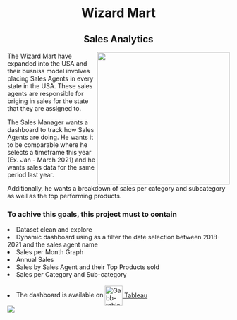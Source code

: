 <body>
  <h1 align="center">Wizard Mart</h1>
  <h2 align="center">Sales Analytics</h2>
    <img height=300 align="right" src="https://images-platform.99static.com//wRCI-XeWpnckd9VA8ucNWMgiiuU=/214x0:1006x792/fit-in/500x500/projects-files/53/5363/536385/a09f8f90-db5e-4a1f-b366-2df0272d020b.jpg"/>
  
  <p>The Wizard Mart have expanded into the USA and their busniss model involves placing Sales Agents in every state in the USA. These sales agents are responsible for briging in sales for the state that they are assigned to.
  <p>The Sales Manager wants a dashboard to track how Sales Agents are doing. He wants it to be comparable where he selects a timeframe this year (Ex. Jan - March 2021) and he wants sales data for the same period last year.
  <p>Additionally, he wants a breakdown of sales per category and subcategory as well as the top performing products.
    
<h3>To achive this goals, this project must to contain</h3>
  <li>Dataset clean and explore</li>
  <li>Dynamic dashboard using as a filter the date selection between 2018-2021 and the sales agent name</li>
  <li>Sales per Month Graph</li>
  <li>Annual Sales </li>
  <li>Sales by Sales Agent and their Top Products sold</li>
  <li>Sales per Category and Sub-category </li>
</br>
  <li>The dashboard is available on <a href='https://public.tableau.com/views/SalesAgentAnalytics_16466646350510/SalesAgentDashboard?:language=pt-BR&:display_count=n&:origin=viz_share_link'> <img align="center" alt="Gabb-tableau" height="45" width="40" src="https://user-images.githubusercontent.com/32903323/43256817-e40da78a-90c5-11e8-9c84-9471549a1259.png"/> Tableau</a></li>

<img src="https://github.com/gabrielalastra/TABLEAU/blob/main/Sales%20Agent%20Dashboard.png?raw=true"/>
  
</body>
